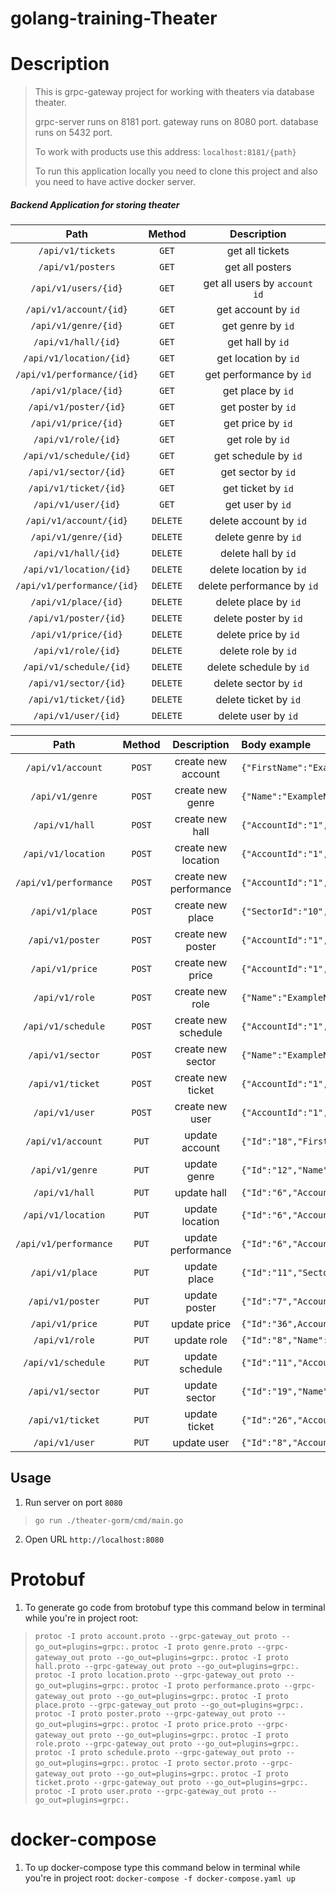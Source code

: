 # golang-training-Theater

# Description

> This is grpc-gateway project for working with theaters via database theater.
>
>grpc-server runs on 8181 port. gateway runs on 8080 port. database runs on 5432 port.
>
>To work with products use this address: ```localhost:8181/{path}```
>
>To run this application locally you need to clone this project and also you need to have active docker server.

##### Backend Application for storing theater

|Path|Method|Description|
|:---:|:---:|:---:|
|```/api/v1/tickets```|```GET```|get all tickets|
|```/api/v1/posters```|```GET```|get all posters|
|```/api/v1/users/{id}```|```GET```|get all users by ```account id```|
|```/api/v1/account/{id}```|```GET```|get account by ```id```|
|```/api/v1/genre/{id}```|```GET```|get genre by ```id```|
|```/api/v1/hall/{id}```|```GET```|get hall by ```id```|
|```/api/v1/location/{id}```|```GET```|get location by ```id```|
|```/api/v1/performance/{id}```|```GET```|get performance by ```id```|
|```/api/v1/place/{id}```|```GET```|get place by ```id```|
|```/api/v1/poster/{id}```|```GET```|get poster by ```id```|
|```/api/v1/price/{id}```|```GET```|get price by ```id```|
|```/api/v1/role/{id}```|```GET```|get role by ```id```|
|```/api/v1/schedule/{id}```|```GET```|get schedule by ```id```|
|```/api/v1/sector/{id}```|```GET```|get sector by ```id```|
|```/api/v1/ticket/{id}```|```GET```|get ticket by ```id```|
|```/api/v1/user/{id}```|```GET```|get user by ```id```|
|```/api/v1/account/{id}```|```DELETE```|delete account by ```id```|
|```/api/v1/genre/{id}```|```DELETE```|delete genre by ```id```|
|```/api/v1/hall/{id}```|```DELETE```|delete hall by ```id```|
|```/api/v1/location/{id}```|```DELETE```|delete location by ```id```|
|```/api/v1/performance/{id}```|```DELETE```|delete performance by ```id```|
|```/api/v1/place/{id}```|```DELETE```|delete place by ```id```|
|```/api/v1/poster/{id}```|```DELETE```|delete poster by ```id```|
|```/api/v1/price/{id}```|```DELETE```|delete price by ```id```|
|```/api/v1/role/{id}```|```DELETE```|delete role by ```id```|
|```/api/v1/schedule/{id}```|```DELETE```|delete schedule by ```id```|
|```/api/v1/sector/{id}```|```DELETE```|delete sector by ```id```|
|```/api/v1/ticket/{id}```|```DELETE```|delete ticket by ```id```|
|```/api/v1/user/{id}```|```DELETE```|delete user by ```id```|

|Path|Method|Description|Body example|
|:---:|:---:|:---:|:---|
|```/api/v1/account```|```POST```|create new account|```{"FirstName":"ExampleFirstName","LastName":"ExampleLastName","PhoneNumber":"ExamplePhoneNumber","Email":"Example@gmail.com"}```|
|```/api/v1/genre```|```POST```|create new genre|```{"Name":"ExampleName"}```|
|```/api/v1/hall```|```POST```|create new hall|```{"AccountId":"1","Name":"ExampleName","Capacity":"9999","LocationId":"1"}```|
|```/api/v1/location```|```POST```|create new location|```{"AccountId":"1","Address":"ExampleAddress","PhoneNumber":"+777777777777"}```|
|```/api/v1/performance```|```POST```|create new performance|```{"AccountId":"1","Name":"ExampleName","GenreId":"1","Duration":"1:00"}```|
|```/api/v1/place```|```POST```|create new place|```{"SectorId":"10","Name":"1"}```|
|```/api/v1/poster```|```POST```|create new poster|```{"AccountId":"1","ScheduleId":"6","Comment":"ExampleCommit"}```|
|```/api/v1/price```|```POST```|create new price|```{"AccountId":"1","SectorId":"9","PerformanceId":"1","Price":"99"}```|
|```/api/v1/role```|```POST```|create new role|```{"Name":"ExampleName"}```|
|```/api/v1/schedule```|```POST```|create new schedule|```{"AccountId":"1","PerformanceId":"1","Date":"2021-04-25 13:00","HallId":"1"}```|
|```/api/v1/sector```|```POST```|create new sector|```{"Name":"ExampleName"}```|
|```/api/v1/ticket```|```POST```|create new ticket|```{"AccountId":"1","ScheduleId":"6","PlaceId":"1","DateOfIssue":"now()","paid":"true","reservation":"true","destroyed":"true"}```|
|```/api/v1/user```|```POST```|create new user|```{"AccountId":"1","FirstName":"ExampleFirstName","LastName":"ExampleLastName","RoleId":"1","LocationId":"1","PhoneNumber":"+777777777777"}```|
|```/api/v1/account```|```PUT```|update account|```{"Id":"18","FirstName":"ExampleFirstName","LastName":"ExampleLastName","PhoneNumber":"ExamplePhoneNumber","Email":"Example@gmail.com"}```|
|```/api/v1/genre```|```PUT```|update genre|```{"Id":"12","Name":"ExampleName"}```|
|```/api/v1/hall```|```PUT```|update hall|```{"Id":"6","AccountId":"1","Name":"ExampleName","Capacity":"9999","LocationId":"1"}```|
|```/api/v1/location```|```PUT```|update location|```{"Id":"6","AccountId":"1","Address":"ExampleAddress","PhoneNumber":"+777777777777"}```|
|```/api/v1/performance```|```PUT```|update performance|```{"Id":"6","AccountId":"1","Name":"ExampleName","GenreId":"1","Duration":"1:00"}```|
|```/api/v1/place```|```PUT```|update place|```{"Id":"11","SectorId":"10","Name":"2"}```|
|```/api/v1/poster```|```PUT```|update poster|```{"Id":"7","AccountId":"1","ScheduleId":"6","Comment":"ExampleCommit"}```|
|```/api/v1/price```|```PUT```|update price|```{"Id":"36",AccountId":"1","SectorId":"9","PerformanceId":"1","Price":"99"}```|
|```/api/v1/role```|```PUT```|update role|```{"Id":"8","Name":"ExampleName"}```|
|```/api/v1/schedule```|```PUT```|update schedule|```{"Id":"11","AccountId":"1","PerformanceId":"1","Date":"2021-04-25 13:00","HallId":"1"}```|
|```/api/v1/sector```|```PUT```|update sector|```{"Id":"19","Name":"ExampleName"}```|
|```/api/v1/ticket```|```PUT```|update ticket|```{"Id":"26","AccountId":"1","ScheduleId":"6","PlaceId":"1","DateOfIssue":"now()","paid":"true","reservation":"true","destroyed":"true"}```|
|```/api/v1/user```|```PUT```|update user|```{"Id":"8","AccountId":"1","FirstName":"ExampleFirstName","LastName":"ExampleLastName","RoleId":"1","LocationId":"1","PhoneNumber":"+777777777777"}```|

## Usage

1. Run server on port ```8080```

> ```go run ./theater-gorm/cmd/main.go```

2. Open URL ```http://localhost:8080```

# Protobuf

1. To generate go code from brotobuf type this command below in terminal while you're in project root:

> ```protoc -I proto account.proto --grpc-gateway_out proto --go_out=plugins=grpc:.```
> ```protoc -I proto genre.proto --grpc-gateway_out proto --go_out=plugins=grpc:.```
> ```protoc -I proto hall.proto --grpc-gateway_out proto --go_out=plugins=grpc:.```
> ```protoc -I proto location.proto --grpc-gateway_out proto --go_out=plugins=grpc:.```
> ```protoc -I proto performance.proto --grpc-gateway_out proto --go_out=plugins=grpc:.```
> ```protoc -I proto place.proto --grpc-gateway_out proto --go_out=plugins=grpc:.```
> ```protoc -I proto poster.proto --grpc-gateway_out proto --go_out=plugins=grpc:.```
> ```protoc -I proto price.proto --grpc-gateway_out proto --go_out=plugins=grpc:.```
> ```protoc -I proto role.proto --grpc-gateway_out proto --go_out=plugins=grpc:.```
> ```protoc -I proto schedule.proto --grpc-gateway_out proto --go_out=plugins=grpc:.```
> ```protoc -I proto sector.proto --grpc-gateway_out proto --go_out=plugins=grpc:.```
> ```protoc -I proto ticket.proto --grpc-gateway_out proto --go_out=plugins=grpc:.```
> ```protoc -I proto user.proto --grpc-gateway_out proto --go_out=plugins=grpc:.```

# docker-compose

1. To up docker-compose type this command below in terminal while you're in project root:
   ```docker-compose -f docker-compose.yaml up```